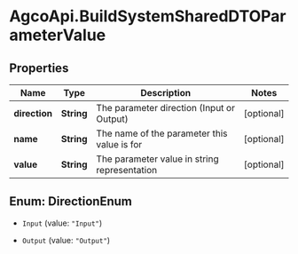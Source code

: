 # AgcoApi.BuildSystemSharedDTOParameterValue

## Properties

Name | Type | Description | Notes
------------ | ------------- | ------------- | -------------
**direction** | **String** | The parameter direction (Input or Output) | [optional] 
**name** | **String** | The name of the parameter this value is for | [optional] 
**value** | **String** | The parameter value in string representation | [optional] 



## Enum: DirectionEnum


* `Input` (value: `"Input"`)

* `Output` (value: `"Output"`)




